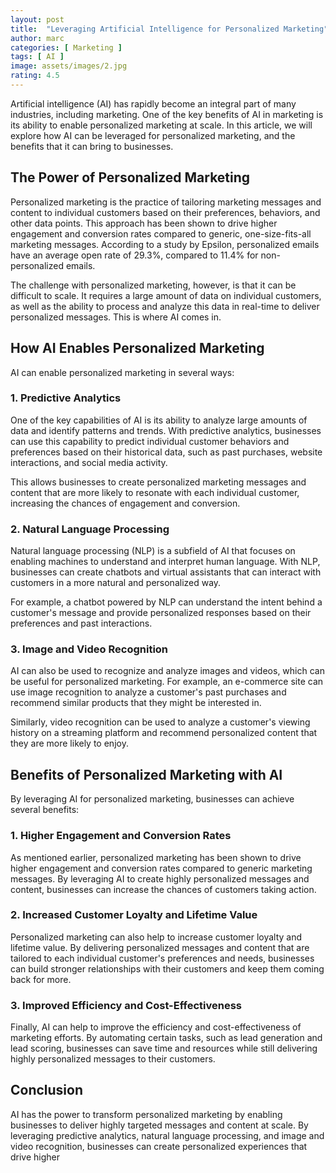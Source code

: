 ```yaml
---
layout: post
title:  "Leveraging Artificial Intelligence for Personalized Marketing"
author: marc
categories: [ Marketing ]
tags: [ AI ]
image: assets/images/2.jpg
rating: 4.5
---
```


Artificial intelligence (AI) has rapidly become an integral part of many industries, including marketing. One of the key benefits of AI in marketing is its ability to enable personalized marketing at scale. In this article, we will explore how AI can be leveraged for personalized marketing, and the benefits that it can bring to businesses.

## The Power of Personalized Marketing

Personalized marketing is the practice of tailoring marketing messages and content to individual customers based on their preferences, behaviors, and other data points. This approach has been shown to drive higher engagement and conversion rates compared to generic, one-size-fits-all marketing messages. According to a study by Epsilon, personalized emails have an average open rate of 29.3%, compared to 11.4% for non-personalized emails.

The challenge with personalized marketing, however, is that it can be difficult to scale. It requires a large amount of data on individual customers, as well as the ability to process and analyze this data in real-time to deliver personalized messages. This is where AI comes in.

## How AI Enables Personalized Marketing

AI can enable personalized marketing in several ways:

### 1. Predictive Analytics

One of the key capabilities of AI is its ability to analyze large amounts of data and identify patterns and trends. With predictive analytics, businesses can use this capability to predict individual customer behaviors and preferences based on their historical data, such as past purchases, website interactions, and social media activity.

This allows businesses to create personalized marketing messages and content that are more likely to resonate with each individual customer, increasing the chances of engagement and conversion.

### 2. Natural Language Processing

Natural language processing (NLP) is a subfield of AI that focuses on enabling machines to understand and interpret human language. With NLP, businesses can create chatbots and virtual assistants that can interact with customers in a more natural and personalized way.

For example, a chatbot powered by NLP can understand the intent behind a customer's message and provide personalized responses based on their preferences and past interactions.

### 3. Image and Video Recognition

AI can also be used to recognize and analyze images and videos, which can be useful for personalized marketing. For example, an e-commerce site can use image recognition to analyze a customer's past purchases and recommend similar products that they might be interested in.

Similarly, video recognition can be used to analyze a customer's viewing history on a streaming platform and recommend personalized content that they are more likely to enjoy.

## Benefits of Personalized Marketing with AI

By leveraging AI for personalized marketing, businesses can achieve several benefits:

### 1. Higher Engagement and Conversion Rates

As mentioned earlier, personalized marketing has been shown to drive higher engagement and conversion rates compared to generic marketing messages. By leveraging AI to create highly personalized messages and content, businesses can increase the chances of customers taking action.

### 2. Increased Customer Loyalty and Lifetime Value

Personalized marketing can also help to increase customer loyalty and lifetime value. By delivering personalized messages and content that are tailored to each individual customer's preferences and needs, businesses can build stronger relationships with their customers and keep them coming back for more.

### 3. Improved Efficiency and Cost-Effectiveness

Finally, AI can help to improve the efficiency and cost-effectiveness of marketing efforts. By automating certain tasks, such as lead generation and lead scoring, businesses can save time and resources while still delivering highly personalized messages to their customers.

## Conclusion

AI has the power to transform personalized marketing by enabling businesses to deliver highly targeted messages and content at scale. By leveraging predictive analytics, natural language processing, and image and video recognition, businesses can create personalized experiences that drive higher

